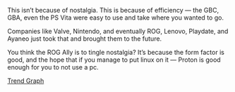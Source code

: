 This isn’t because of nostalgia. This is because of efficiency — the GBC, GBA, even the PS Vita were easy to use and take where you wanted to go.

Companies like Valve, Nintendo, and eventually ROG, Lenovo, Playdate, and Ayaneo just took that and brought them to the future.

You think the ROG Ally is to tingle nostalgia? It’s because the form factor is good, and the hope that if you manage to put linux on it — Proton is good enough for you to not use a pc.

[Trend Graph](https://trends.google.com/trends/explore?date=all&q=%2Fm%2F03pby&hl=en-GB)
